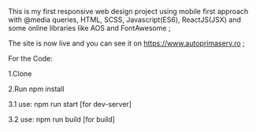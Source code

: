 This is my first responsive web design project using mobile first approach with @media queries, HTML, SCSS, Javascript(ES6), ReactJS(JSX) and some online libraries like AOS and FontAwesome ;

The site is now live and you can see it on https://www.autoprimaserv.ro ;


For the Code:

1.Clone

2.Run npm install

3.1 use: npm run start [for dev-server]

3.2 use: npm run build [for build]
